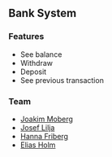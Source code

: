## Bank System

### Features 
* See balance
* Withdraw
* Deposit
* See previous transaction 

### Team
* [Joakim Moberg](https://github.com/JoakimMob)
* [Josef Lilja](https://github.com/aeneidITHS)
* [Hanna Friberg](https://github.com/friibergs)
* [Elias Holm](https://github.com/Cykelbiljett)
